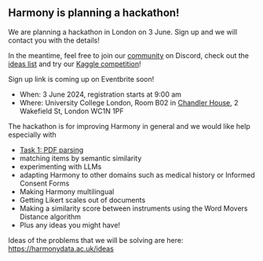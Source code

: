 ## Harmony is planning a hackathon!

We are planning a hackathon in London on 3 June. Sign up and we will contact you with the details!

In the meantime, feel free to join our [community](https://harmonydata.ac.uk/community) on Discord, check out the [ideas list](/ideas) and try our [Kaggle competition](https://harmonydata.ac.uk//kaggle)!

Sign up link is coming up on Eventbrite soon!

* When: 3 June 2024, registration starts at 9:00 am
* Where: University College London, Room B02 in [Chandler House](https://www.ucl.ac.uk/pals/contact/how-find-chandler-house), 2 Wakefield St, London WC1N 1PF

The hackathon is for improving Harmony in general and we would like help especially with
* [Task 1: PDF parsing](./1-pdf-parsing.md)
* matching items by semantic similarity
* experimenting with LLMs
* adapting Harmony to other domains such as medical history or Informed Consent Forms
* Making Harmony multilingual
* Getting Likert scales out of documents
* Making a similarity score between instruments using the Word Movers Distance algorithm
* Plus any ideas you might have!

Ideas of the problems that we will be solving are here: https://harmonydata.ac.uk/ideas 

